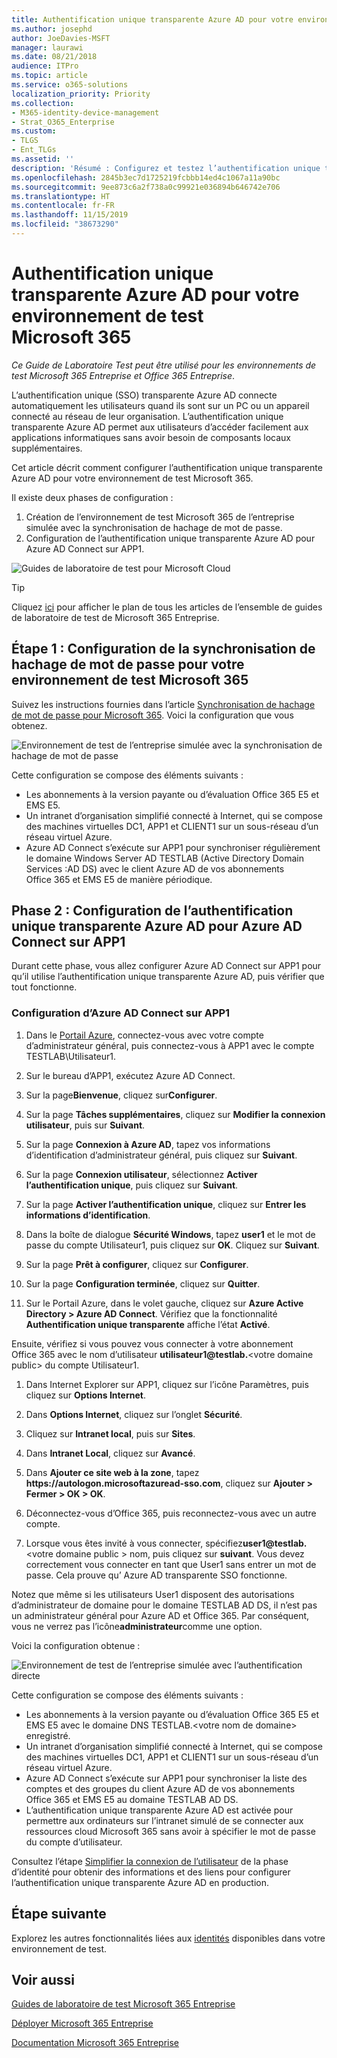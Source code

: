 ```yaml
---
title: Authentification unique transparente Azure AD pour votre environnement de test Microsoft 365
ms.author: josephd
author: JoeDavies-MSFT
manager: laurawi
ms.date: 08/21/2018
audience: ITPro
ms.topic: article
ms.service: o365-solutions
localization_priority: Priority
ms.collection:
- M365-identity-device-management
- Strat_O365_Enterprise
ms.custom:
- TLGS
- Ent_TLGs
ms.assetid: ''
description: 'Résumé : Configurez et testez l’authentification unique transparente Azure AD pour votre environnement de test Microsoft 365.'
ms.openlocfilehash: 2845b3ec7d1725219fcbbb14ed4c1067a11a90bc
ms.sourcegitcommit: 9ee873c6a2f738a0c99921e036894b646742e706
ms.translationtype: HT
ms.contentlocale: fr-FR
ms.lasthandoff: 11/15/2019
ms.locfileid: "38673290"
---
```

# <a name="azure-ad-seamless-single-sign-on-for-your-microsoft-365-test-environment"></a>Authentification unique transparente Azure AD pour votre environnement de test Microsoft 365

*Ce Guide de Laboratoire Test peut être utilisé pour les environnements de test Microsoft 365 Entreprise et Office 365 Entreprise*.

L’authentification unique (SSO) transparente Azure AD connecte automatiquement les utilisateurs quand ils sont sur un PC ou un appareil connecté au réseau de leur organisation. L’authentification unique transparente Azure AD permet aux utilisateurs d’accéder facilement aux applications informatiques sans avoir besoin de composants locaux supplémentaires.

Cet article décrit comment configurer l’authentification unique transparente Azure AD pour votre environnement de test Microsoft 365.

Il existe deux phases de configuration :

1.  Création de l’environnement de test Microsoft 365 de l’entreprise simulée avec la synchronisation de hachage de mot de passe.
2.  Configuration de l’authentification unique transparente Azure AD pour Azure AD Connect sur APP1.
    
![Guides de laboratoire de test pour Microsoft Cloud](media/m365-enterprise-test-lab-guides/cloud-tlg-icon.png) 
    
> [!TIP]
> Cliquez [ici](media/m365-enterprise-test-lab-guides/Microsoft365EnterpriseTLGStack.pdf) pour afficher le plan de tous les articles de l’ensemble de guides de laboratoire de test de Microsoft 365 Entreprise.
  
## <a name="phase-1-configure-password-hash-synchronization-for-your-microsoft-365-test-environment"></a>Étape 1 : Configuration de la synchronisation de hachage de mot de passe pour votre environnement de test Microsoft 365

Suivez les instructions fournies dans l’article [Synchronisation de hachage de mot de passe pour Microsoft 365](password-hash-sync-m365-ent-test-environment.md). Voici la configuration que vous obtenez.
  
![Environnement de test de l’entreprise simulée avec la synchronisation de hachage de mot de passe](media/pass-through-auth-m365-ent-test-environment/Phase1.png)
  
Cette configuration se compose des éléments suivants :  
  
- Les abonnements à la version payante ou d’évaluation Office 365 E5 et EMS E5.
- Un intranet d’organisation simplifié connecté à Internet, qui se compose des machines virtuelles DC1, APP1 et CLIENT1 sur un sous-réseau d’un réseau virtuel Azure. 
- Azure AD Connect s’exécute sur APP1 pour synchroniser régulièrement le domaine Windows Server AD TESTLAB (Active Directory Domain Services :AD DS) avec le client Azure AD de vos abonnements Office 365 et EMS E5 de manière périodique.

## <a name="phase-2-configure-azure-ad-connect-on-app1-for-azure-ad-seamless-sso"></a>Phase 2 : Configuration de l’authentification unique transparente Azure AD pour Azure AD Connect sur APP1

Durant cette phase, vous allez configurer Azure AD Connect sur APP1 pour qu’il utilise l’authentification unique transparente Azure AD, puis vérifier que tout fonctionne.

### <a name="configure-azure-ad-connect-on-app1"></a>Configuration d’Azure AD Connect sur APP1

1. Dans le [Portail Azure](https://portal.azure.com), connectez-vous avec votre compte d’administrateur général, puis connectez-vous à APP1 avec le compte TESTLAB\Utilisateur1.

2. Sur le bureau d’APP1, exécutez Azure AD Connect.

3. Sur la page**Bienvenue**, cliquez sur**Configurer**.

4. Sur la page **Tâches supplémentaires**, cliquez sur **Modifier la connexion utilisateur**, puis sur **Suivant**.

5. Sur la page **Connexion à Azure AD**, tapez vos informations d’identification d’administrateur général, puis cliquez sur **Suivant**.

6. Sur la page **Connexion utilisateur**, sélectionnez **Activer l’authentification unique**, puis cliquez sur **Suivant**.

7. Sur la page **Activer l’authentification unique**, cliquez sur **Entrer les informations d’identification**.

8. Dans la boîte de dialogue **Sécurité Windows**, tapez **user1** et le mot de passe du compte Utilisateur1, puis cliquez sur **OK**. Cliquez sur **Suivant**.

9. Sur la page **Prêt à configurer**, cliquez sur **Configurer**.

10. Sur la page **Configuration terminée**, cliquez sur **Quitter**.

11. Sur le Portail Azure, dans le volet gauche, cliquez sur **Azure Active Directory > Azure AD Connect**. Vérifiez que la fonctionnalité **Authentification unique transparente** affiche l’état **Activé**.

Ensuite, vérifiez si vous pouvez vous connecter à votre abonnement Office 365 avec le nom d’utilisateur <strong>utilisateur1@testlab.</strong>\<votre domaine public> du compte Utilisateur1.

1. Dans Internet Explorer sur APP1, cliquez sur l’icône Paramètres, puis cliquez sur **Options Internet**.
 
2. Dans **Options Internet**, cliquez sur l’onglet **Sécurité**.

3. Cliquez sur **Intranet local**, puis sur **Sites**.

4. Dans **Intranet Local**, cliquez sur **Avancé**.

5. Dans **Ajouter ce site web à la zone**, tapez **https<span>://</span>autologon.microsoftazuread-sso.com**, cliquez sur **Ajouter > Fermer > OK > OK**.

6. Déconnectez-vous d’Office 365, puis reconnectez-vous avec un autre compte.

7. Lorsque vous êtes invité à vous connecter, spécifiez<strong>user1@testlab.</strong>\<votre domaine public > nom, puis cliquez sur **suivant**. Vous devez correctement vous connecter en tant que User1 sans entrer un mot de passe. Cela prouve qu’ Azure AD transparente SSO fonctionne.

Notez que même si les utilisateurs User1 disposent des autorisations d’administrateur de domaine pour le domaine TESTLAB AD DS, il n’est pas un administrateur général pour Azure AD et Office 365. Par conséquent, vous ne verrez pas l’icône**administrateur**comme une option.

Voici la configuration obtenue :

![Environnement de test de l’entreprise simulée avec l’authentification directe](media/pass-through-auth-m365-ent-test-environment/Phase1.png)

 
Cette configuration se compose des éléments suivants : 

- Les abonnements à la version payante ou d’évaluation Office 365 E5 et EMS E5 avec le domaine DNS TESTLAB.\<votre nom de domaine> enregistré.
- Un intranet d’organisation simplifié connecté à Internet, qui se compose des machines virtuelles DC1, APP1 et CLIENT1 sur un sous-réseau d’un réseau virtuel Azure. 
- Azure AD Connect s’exécute sur APP1 pour synchroniser la liste des comptes et des groupes du client Azure AD de vos abonnements Office 365 et EMS E5 au domaine TESTLAB AD DS. 
- L’authentification unique transparente Azure AD est activée pour permettre aux ordinateurs sur l’intranet simulé de se connecter aux ressources cloud Microsoft 365 sans avoir à spécifier le mot de passe du compte d’utilisateur.

Consultez l’étape [Simplifier la connexion de l’utilisateur](identity-secure-your-passwords.md#identity-sso) de la phase d’identité pour obtenir des informations et des liens pour configurer l’authentification unique transparente Azure AD en production.

## <a name="next-step"></a>Étape suivante

Explorez les autres fonctionnalités liées aux [identités](m365-enterprise-test-lab-guides.md#identity) disponibles dans votre environnement de test.

## <a name="see-also"></a>Voir aussi

[Guides de laboratoire de test Microsoft 365 Entreprise](m365-enterprise-test-lab-guides.md)

[Déployer Microsoft 365 Entreprise](deploy-microsoft-365-enterprise.md)

[Documentation Microsoft 365 Entreprise](https://docs.microsoft.com/microsoft-365-enterprise/)


